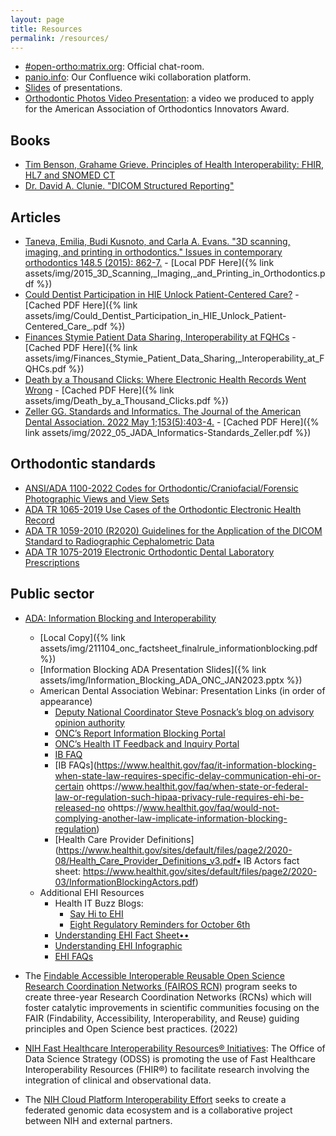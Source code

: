 ```yaml
---
layout: page
title: Resources
permalink: /resources/
---
```


- [#open-ortho:matrix.org](https://matrix.to/#/#open-ortho:matrix.org): Official chat-room.
- [panio.info](https://confluence.panio.info): Our Confluence wiki collaboration platform.
- [Slides](https://open-ortho.github.io/ACT-12.4.1) of presentations.
- [Orthodontic Photos Video Presentation](https://youtu.be/7fZIQxOjb6c): a video we produced to apply for the American Association of Orthodontics Innovators Award.

## Books

- [Tim Benson, Grahame Grieve. Principles of Health Interoperability: FHIR, HL7 and SNOMED CT](https://a.co/d/hhtbYZn)
- [Dr. David A. Clunie. "DICOM Structured Reporting"](https://www.pixelmed.com/srbook.html)

## Articles 

- [Taneva, Emilia, Budi Kusnoto, and Carla A. Evans. "3D scanning, imaging, and printing in orthodontics." Issues in contemporary orthodontics 148.5 (2015): 862-7.](https://www.intechopen.com/chapters/48165) - [Local PDF Here]({% link assets/img/2015_3D_Scanning,_Imaging,_and_Printing_in_Orthodontics.pdf %})
- [Could Dentist Participation in HIE Unlock Patient-Centered Care?](https://ehrintelligence.com/features/could-dentist-participation-in-hie-unlock-patient-centered-care) - [Cached PDF Here]({% link assets/img/Could_Dentist_Participation_in_HIE_Unlock_Patient-Centered_Care_.pdf %})
- [Finances Stymie Patient Data Sharing, Interoperability at FQHCs](https://ehrintelligence.com/news/finances-stymie-patient-data-sharing-interoperability-at-fqhcs) - [Cached PDF Here]({% link assets/img/Finances_Stymie_Patient_Data_Sharing,_Interoperability_at_FQHCs.pdf %})
- [Death by a Thousand Clicks: Where Electronic Health Records Went Wrong](http://fortune.com/longform/medical-records/) - [Cached PDF Here]({% link assets/img/Death_by_a_Thousand_Clicks.pdf %})
- [Zeller GG. Standards and Informatics. The Journal of the American Dental Association. 2022 May 1;153(5):403-4.](https://doi.org/10.1016/j.adaj.2022.02.005) - [Cached PDF Here]({% link assets/img/2022_05_JADA_Informatics-Standards_Zeller.pdf %})

## Orthodontic standards

- [ANSI/ADA 1100-2022 Codes for Orthodontic/Craniofacial/Forensic Photographic Views and View Sets](https://webstore.ansi.org/standards/ada/ansiada11002022)
- [ADA TR 1065-2019 Use Cases of the Orthodontic Electronic Health Record](https://webstore.ansi.org/standards/ada/adatr10652019)
- [ADA TR 1059-2010 (R2020) Guidelines for the Application of the DICOM Standard to Radiographic Cephalometric Data](https://webstore.ansi.org/standards/ada/adatr10592010r2020)
- [ADA TR 1075-2019 Electronic Orthodontic Dental Laboratory Prescriptions](https://webstore.ansi.org/standards/ada/adatr10752019)

## Public sector

- [ADA: Information Blocking and Interoperability](https://www.ada.org/-/media/project/ada-organization/ada/ada-org/files/advocacy/211104_onc_factsheet_finalrule_informationblocking.pdf)
  - [Local Copy]({% link assets/img/211104_onc_factsheet_finalrule_informationblocking.pdf %})
  - [Information Blocking ADA Presentation Slides]({% link assets/img/Information_Blocking_ADA_ONC_JAN2023.pptx %})
  - American Dental Association Webinar: Presentation Links (in order of appearance)
    - [Deputy National Coordinator Steve Posnack’s blog on advisory opinion authority](https://www.healthit.gov/buzz-blog/information-blocking/information-blocking-and-the-presidents-fy23-budget-for-onc)
    - [ONC’s Report Information Blocking Portal](https://healthit.gov/report-info-blocking)
    - [ONC’s Health IT Feedback and Inquiry Portal](https://www.healthit.gov/feedback)
    - [IB FAQ](https://www.healthit.gov/faq/do-information-blocking-regulations-require-actors-have-or-use-certified-health-it-or-upgrade)
    - [IB FAQs](https://www.healthit.gov/faq/it-information-blocking-when-state-law-requires-specific-delay-communication-ehi-or-certain ohttps://www.healthit.gov/faq/when-state-or-federal-law-or-regulation-such-hipaa-privacy-rule-requires-ehi-be-released-no ohttps://www.healthit.gov/faq/would-not-complying-another-law-implicate-information-blocking-regulation)
    - [Health Care Provider Definitions](https://www.healthit.gov/sites/default/files/page2/2020-08/Health_Care_Provider_Definitions_v3.pdf•   IB Actors fact sheet: https://www.healthit.gov/sites/default/files/page2/2020-03/InformationBlockingActors.pdf)
  - Additional EHI Resources
    - Health IT Buzz Blogs:
      - [Say Hi to EHI](https://www.healthit.gov/buzz-blog/information-blocking/say-hi-to-ehi)
      - [Eight Regulatory Reminders for October 6th](https://www.healthit.gov/buzz-blog/information-blocking/information-blocking-eight-regulatory-reminders-for-october-6th)
    - [Understanding EHI Fact Sheet••](https://www.healthit.gov/sites/default/files/page2/2021-12/Understanding_EHI.pdf)
    - [Understanding EHI Infographic](https://www.healthit.gov/sites/default/files/page2/2021-12/Understanding_EHI-Scope-Diagram.pdf)
    - [EHI FAQs](https://www.healthit.gov/faqs?f%5B0%5D=subtopic%3A7026)

- The [Findable Accessible Interoperable Reusable Open Science Research Coordination Networks (FAIROS RCN)](https://www.nsf.gov/pubs/2022/nsf22553/nsf22553.htm) program seeks to create three-year Research Coordination Networks (RCNs) which will foster catalytic improvements in scientific communities focusing on the FAIR (Findability, Accessibility, Interoperability, and Reuse) guiding principles and Open Science best practices. (2022)
- [NIH Fast Healthcare Interoperability Resources® Initiatives](https://datascience.nih.gov/fhir-initiatives): The Office of Data Science Strategy (ODSS) is promoting the use of Fast Healthcare Interoperability Resources (FHIR®) to facilitate research involving the integration of clinical and observational data.
- The [NIH Cloud Platform Interoperability Effort](https://datascience.nih.gov/nih-cloud-platform-interoperability-effort) seeks to create a federated genomic data ecosystem and is a collaborative project between NIH and external partners.
